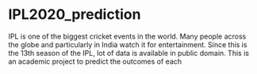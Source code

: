 # IPL2020_prediction
IPL is one of the biggest cricket events in the world. Many people across the globe and particularly in India watch it for entertainment. Since this is the 13th season of the IPL, lot of data is available in public domain. This is an academic project to predict the outcomes of each 
